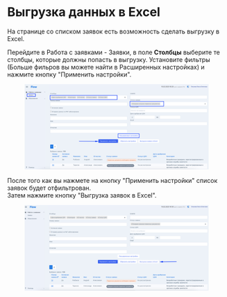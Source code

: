 # Выгрузка данных в Excel

На странице со списком заявок есть возможность сделать выгрузку в Excel.

Перейдите в Работа с заявками - Заявки, в поле **Столбцы** выберите те столбцы, которые должны попасть в выгрузку. Установите фильтры (Больше фильров вы можете найти в Расширенных настройках) и нажмите кнопку "Применить настройки".&#x20;

<figure><img src="../.gitbook/assets/image (3) (2).png" alt=""><figcaption></figcaption></figure>

После того как вы нажмете на кнопку "Применить настройки" список заявок будет отфильтрован. \
Затем нажмите кнопку "Выгрузка заявок в Excel".

<figure><img src="../.gitbook/assets/image (3) (1).png" alt=""><figcaption></figcaption></figure>
